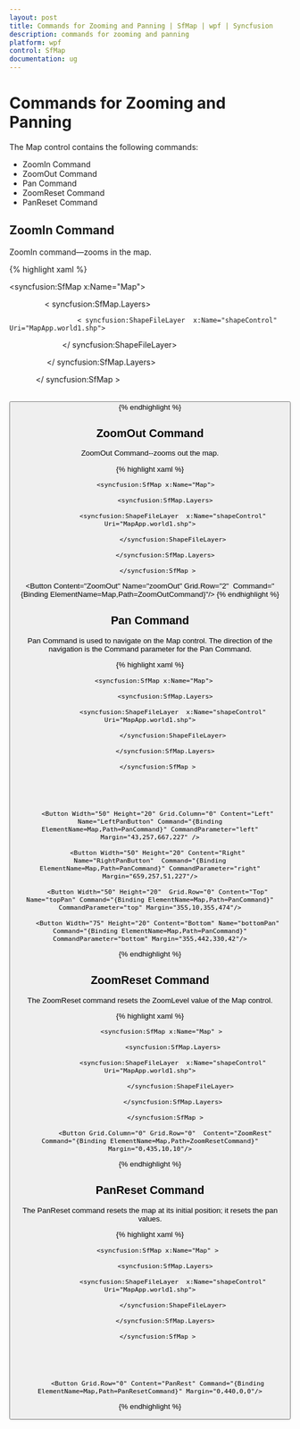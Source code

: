 ```yaml
---
layout: post
title: Commands for Zooming and Panning | SfMap | wpf | Syncfusion
description: commands for zooming and panning
platform: wpf
control: SfMap
documentation: ug
---
```


# Commands for Zooming and Panning

The Map control contains the following commands:

* ZoomIn Command
* ZoomOut Command
* Pan Command
* ZoomReset Command
* PanReset Command

## ZoomIn Command

ZoomIn command—zooms in the map.


{% highlight xaml %}




<syncfusion:SfMap x:Name="Map">

                < syncfusion:SfMap.Layers>

                     < syncfusion:ShapeFileLayer  x:Name="shapeControl" Uri="MapApp.world1.shp">

                        </ syncfusion:ShapeFileLayer>

                 </ syncfusion:SfMap.Layers>

            </ syncfusion:SfMap >

         <Button Content="ZoomIn" Name="zoomIn" Grid.Row="0" Command="{Binding ElementName=Map,Path=ZoomInCommand}" VerticalAlignment="Bottom"/>
{% endhighlight %}

## ZoomOut Command

ZoomOut Command--zooms out the map.


{% highlight xaml %}




       <syncfusion:SfMap x:Name="Map">

            <syncfusion:SfMap.Layers>

                <syncfusion:ShapeFileLayer  x:Name="shapeControl" Uri="MapApp.world1.shp">

                </syncfusion:ShapeFileLayer>

            </syncfusion:SfMap.Layers>

        </syncfusion:SfMap >

 <Button Content="ZoomOut" Name="zoomOut" Grid.Row="2"  Command="{Binding ElementName=Map,Path=ZoomOutCommand}"/>
{% endhighlight %}

## Pan Command

Pan Command is used to navigate on the Map control. The direction of the navigation is the Command parameter for the Pan Command.


{% highlight xaml %}



      <syncfusion:SfMap x:Name="Map">

            <syncfusion:SfMap.Layers>

                <syncfusion:ShapeFileLayer  x:Name="shapeControl" Uri="MapApp.world1.shp">

                </syncfusion:ShapeFileLayer>

            </syncfusion:SfMap.Layers>

        </syncfusion:SfMap >





        <Button Width="50" Height="20" Grid.Column="0" Content="Left" Name="LeftPanButton" Command="{Binding ElementName=Map,Path=PanCommand}" CommandParameter="left" Margin="43,257,667,227" />

        <Button Width="50" Height="20" Content="Right"  Name="RightPanButton"  Command="{Binding ElementName=Map,Path=PanCommand}" CommandParameter="right" Margin="659,257,51,227"/>

        <Button Width="50" Height="20"  Grid.Row="0" Content="Top" Name="topPan" Command="{Binding ElementName=Map,Path=PanCommand}" CommandParameter="top" Margin="355,10,355,474"/>

        <Button Width="75" Height="20" Content="Bottom" Name="bottomPan" Command="{Binding ElementName=Map,Path=PanCommand}" CommandParameter="bottom" Margin="355,442,330,42"/>
{% endhighlight %}

## ZoomReset Command

The ZoomReset command resets the ZoomLevel value of the Map control.


{% highlight xaml %}




          <syncfusion:SfMap x:Name="Map" >

                <syncfusion:SfMap.Layers>

                <syncfusion:ShapeFileLayer  x:Name="shapeControl" Uri="MapApp.world1.shp">

                    </syncfusion:ShapeFileLayer>

                </syncfusion:SfMap.Layers>

            </syncfusion:SfMap >

            <Button Grid.Column="0" Grid.Row="0"  Content="ZoomRest" Command="{Binding ElementName=Map,Path=ZoomResetCommand}" Margin="0,435,10,10"/>

{% endhighlight %}

## PanReset Command

The PanReset command resets the map at its initial position; it resets the pan values.


{% highlight xaml %}




        <syncfusion:SfMap x:Name="Map" >

            <syncfusion:SfMap.Layers>

                <syncfusion:ShapeFileLayer  x:Name="shapeControl" Uri="MapApp.world1.shp">

                </syncfusion:ShapeFileLayer>

            </syncfusion:SfMap.Layers>

        </syncfusion:SfMap >





        <Button Grid.Row="0" Content="PanRest" Command="{Binding ElementName=Map,Path=PanResetCommand}" Margin="0,440,0,0"/>

{% endhighlight %}

